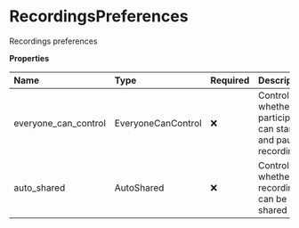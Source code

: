 # RecordingsPreferences

Recordings preferences

**Properties**

| Name                 | Type               | Required | Description                                                 |
| :------------------- | :----------------- | :------- | :---------------------------------------------------------- |
| everyone_can_control | EveryoneCanControl | ❌       | Controls whether participants can start and pause recording |
| auto_shared          | AutoShared         | ❌       | Controls whether recording can be auto shared               |

<!-- This file was generated by liblab | https://liblab.com/ -->
